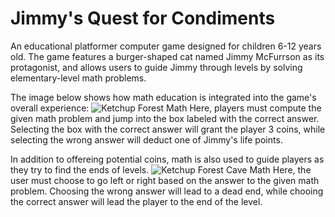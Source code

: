 # Jimmy's Quest for Condiments

An educational platformer computer game designed for children 6-12 years old.
The game features a burger-shaped cat named Jimmy McFurrson as its protagonist, and allows users to
guide Jimmy through levels by solving elementary-level math problems.

The image below shows how math education is integrated into the game's overall experience:
![Ketchup Forest Math](https://user-images.githubusercontent.com/66392457/230695896-ebbb4271-3fd7-4613-8be0-466c009a91ca.png)
Here, players must compute the given math problem and jump into the box labeled with the correct answer. Selecting the box with the correct answer will grant the player 3 coins, while selecting the wrong answer will deduct one of Jimmy's life points.

In addition to offereing potential coins, math is also used to guide players as they try to find the ends of levels.
![Ketchup Forest Cave Math](https://user-images.githubusercontent.com/66392457/230696010-40180646-944f-433d-abd7-3653842a84c9.png)
Here, the user must choose to go left or right based on the answer to the given math problem. Choosing the wrong answer will lead to a dead end, while chooing the correct answer will lead the player to the end of the level.
